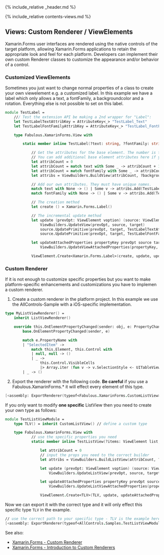 {% include_relative _header.md %}

{% include_relative contents-views.md %}

## Views: Custom Renderer / ViewElements

Xamarin.Forms user interfaces are rendered using the native controls of the target platform, allowing Xamarin.Forms applications to retain the appropriate look and feel for each platform. Developers can implement their own custom Renderer classes to customize the appearance and/or behavior of a control.

### Customized ViewElements

Sometimes you just want to change normal properties of a class to create your own viewelement e.g. a customized label.
In this example we have a label which only allows a text, a fontFamily, a backgroundcolor and a rotation. Everything else is not possible to set on this label.

```fsharp
module TestLabel =
    /// Test the extension API be making a 2nd wrapper for "Label":
    let TestLabelTextAttribKey = AttributeKey<_> "TestLabel_Text"
    let TestLabelFontFamilyAttribKey = AttributeKey<_> "TestLabel_FontFamily"

    type Fabulous.XamarinForms.View with

        static member inline TestLabel(?text: string, ?fontFamily: string, ?backgroundColor, ?rotation) =

            // Get the attributes for the base element. The number is the expected number of attributes.
            // You can add additional base element attributes here if you like
            let attribCount = 0
            let attribCount = match text with Some _ -> attribCount + 1 | None -> attribCount
            let attribCount = match fontFamily with Some _ -> attribCount + 1 | None -> attribCount
            let attribs = ViewBuilders.BuildView(attribCount, ?backgroundColor = backgroundColor, ?rotation = rotation)

            // Add our own attributes. They must have unique names.
            match text with None -> () | Some v -> attribs.Add(TestLabelTextAttribKey, v)
            match fontFamily with None -> () | Some v -> attribs.Add(TestLabelFontFamilyAttribKey, v)

            // The creation method
            let create () = Xamarin.Forms.Label()

            // The incremental update method
            let update (prevOpt: ViewElement voption) (source: ViewElement) (target: Xamarin.Forms.Label) =
                ViewBuilders.UpdateView(prevOpt, source, target)
                source.UpdatePrimitive(prevOpt, target, TestLabelTextAttribKey, (fun target v -> target.Text <- v))
                source.UpdatePrimitive(prevOpt, target, TestLabelFontFamilyAttribKey, (fun target v -> target.FontFamily <- v))

            let updateAttachedProperties propertyKey prevOpt source targetChild =
                ViewBuilders.UpdateViewAttachedProperties(propertyKey, prevOpt, source, targetChild)

            ViewElement.Create<Xamarin.Forms.Label>(create, update, updateAttachedProperties, attribs)
```

### Custom Renderer

If it is not enough to customize specific properties but you want to make platform-specific enhancements and customizations you have to implemen a custom renderer.

1. Create a custom renderer in the platform project. In this example we use the AllControls-Sample with a iOS-specific implementation.

```fsharp
type MyListViewRenderer() =
    inherit ListViewRenderer()

    override this.OnElementPropertyChanged(sender: obj, e: PropertyChangedEventArgs) =
        base.OnElementPropertyChanged(sender, e)

        match e.PropertyName with
        | "SelectedItem" ->
            match this.Element, this.Control with
            | null, null -> ()
            | _ ->
                this.Control.VisibleCells
                |> Array.iter (fun v -> v.SelectionStyle <- UITableViewCellSelectionStyle.None ) // disable all selectionpossibilities
        | _ -> ()
```

2. Export the renderer with the following code. **Be careful** if you use a Fabulous.XamarinForms.\* it will effect every element of this type.

```fsharp
[<assembly: ExportRenderer(typeof<Fabulous.XamarinForms.CustomListView>, typeof<MyListViewRenderer>)>]
```

If you only want to modify **one specific** ListView then you need to create your own type as follows:

```fsharp
module TestListViewModule =
    type TLV() = inherit CustomListView() // define a custom type

    type Fabulous.XamarinForms.View with
            // use the specific properties you need
            static member inline TestListView(?items: ViewElement list, ?itemAppearing: int -> unit, ?itemSelected: int option -> unit) =

                let attribCount = 0
                // input the props you need to the correct builder
                let attribs = ViewBuilders.BuildListView(attribCount, ?items=items, ?itemAppearing=itemAppearing, ?itemSelected=itemSelected)

                let update (prevOpt: ViewElement voption) (source: ViewElement) (target: TLV) =
                    ViewBuilders.UpdateListView(prevOpt, source, target) // use the correct updatefunction

                let updateAttachedProperties propertyKey prevOpt source targetChild =
                    ViewBuilders.UpdateListViewAttachedProperties(propertyKey, prevOpt, source, targetChild) // use the correct updatefunction for attachedproperties

                ViewElement.Create<TLV>(TLV, update, updateAttachedProperties, attribs) // create your customtype
```

Now we can export it with the correct type and it will only effect this specific type `TLV` in the example.

```fsharp
// use the correct path to your specific type - TLV is the example here
[<assembly: ExportRenderer(typeof<AllControls.Samples.TestListViewModule.TLV>, typeof<MyListViewRenderer>)>]
```

See also:

- [Xamarin.Forms - Custom Renderer](https://docs.microsoft.com/de-de/xamarin/xamarin-forms/app-fundamentals/custom-renderer/)
- [Xamarin.Forms - Introduction to Custom Renderers](https://docs.microsoft.com/de-de/xamarin/xamarin-forms/app-fundamentals/custom-renderer/introduction)
